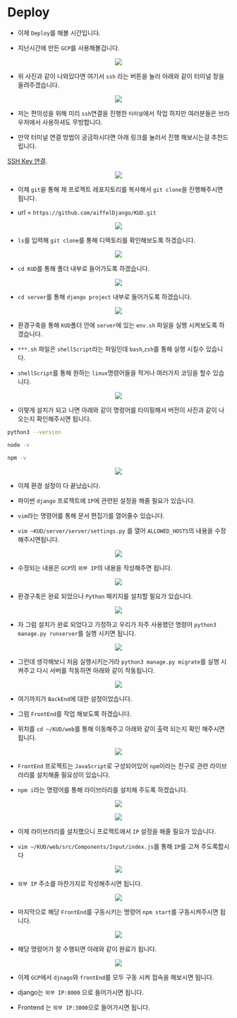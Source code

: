 # Deploy

- 이제 `Deploy`를 해볼 시간입니다.

- 지난시간에 만든 `GCP`를 사용해볼겁니다.

<p align="center"><img src="./img/1.png"></p>

- 위 사진과 같이 나와있다면 여기서 `ssh` 라는 버튼을 눌러 아래와 같이 터미널 창을 올려주겠습니다.

<p align="center"><img src="./img/2.png"></p>

- 저는 편의성을 위해 미리 `ssh`연결을 진행한 `터미널`에서 작업 하지만 여러분들은 브라우저에서 사용하셔도 무방합니다.

- 만약 터미널 연결 방법이 궁금하시다면 아래 링크를 눌러서 진행 해보시는걸 추천드립니다.

[SSH Key 연결](https://mentha2.tistory.com/210).

<p align="center"><img src="./img/3.png"></p>

- 이제 `git`을 통해 제 프로젝트 레포지토리를 복사해서 `git clone`을 진행해주시면 됩니다.

- url = `https://github.com/aiffelDjango/KUD.git`

<p align="center"><img src="./img/4.png"></p>

- `ls`를 입력해 `git clone`를 통해 디렉토리를 확인해보도록 하겠습니다.

<p align="center"><img src="./img/5.png"></p>

- `cd KUD`를 통해 폴더 내부로 들어가도록 하겠습니다.

<p align="center"><img src="./img/6.png"></p>

- `cd server`를 통해 `django project` 내부로 들어가도록 하겠습니다.

<p align="center"><img src="./img/7.png"></p>

- 환경구축을 통해 `KUD`폴더 안에 `server`에 있는 `env.sh` 파일을 실행 시켜보도록 하겠습니다.

- `***.sh` 파일은 `shellScript`라는 파일인데 `bash`,`zsh`를 통해 실행 시킬수 있습니다.

- `shellScript`를 통해 원하는 `linux`명령어들을 적거나 여러가지 코딩을 할수 있습니다.

<p align="center"><img src="./img/8.png"></p>

- 이렇게 설치가 되고 나면 아래와 같이 명령어를 타이핑해서 버전이 사진과 같이 나오는지 확인해주시면 됩니다.

```bash
python3 --version

node -v

npm -v
```

<p align="center"><img src="./img/9.png"></p>

- 이제 환경 설정이 다 끝났습니다.

- 파이썬 `django` 프로젝트에 `IP`에 관련된 설정을 해줄 필요가 있습니다.

- `vim`라는 명령어를 통해 문서 편집기를 열어줄수 있습니다.

- `vim ~KUD/server/server/settings.py` 를 열어 `ALLOWED_HOSTS`의 내용을 수정 해주시면됩니다.

<p align="center"><img src="./img/10.png"></p>

- 수정되는 내용은 `GCP`의 `외부 IP`의 내용을 작성해주면 됩니다.

<p align="center"><img src="./img/11.png"></p>

- 환경구축은 완료 되었으나 `Python` 패키지를 설치할 필요가 있습니다.

<p align="center"><img src="./img/12.png"></p>

- 자 그럼 설치가 완료 되었다고 가정하고 우리가 자주 사용했던 명령어 `python3 manage.py runserver`를 실행 시키면 됩니다.

<p align="center"><img src="./img/13.png"></p>

- 그런데 생각해보니 처음 실행시키는거라 `python3 manage.py migrate`를 실행 시켜주고 다시 서버를 작동하면 아래와 같이 작동됩니다.

<p align="center"><img src="./img/15.png"></p>

- 여기까지가 `BackEnd`에 대한 설정이었습니다.

- 그럼 `FrontEnd`를 작업 해보도록 하겠습니다.

- 위치를 `cd ~/KUD/web`를 통해 이동해주고 아래와 같이 출력 되는지 확인 해주시면 됩니다.

<p align="center"><img src="./img/18.png"></p>

- `FrontEnd` 프로젝트는 `JavaScript`로 구성되어있어 `npm`이라는 친구로 관련 라이브러리를 설치해줄 필요성이 있습니다.

- `npm i`라는 명령어를 통해 라이브러리를 설치해 주도록 하겠습니다.

<p align="center"><img src="./img/19.png"></p>

<p align="center"><img src="./img/20.png"></p>

- 이제 라이브러리를 설치했으니 프로젝트에서 `IP` 설정을 해줄 필요가 있습니다.

- `vim ~/KUD/web/src/Components/Input/index.js`를 통해 `IP`를 고쳐 주도록합시다

<p align="center"><img src="./img/21.png"></p>

- `외부 IP` 주소를 마찬가지로 작성해주시면 됩니다.

<p align="center"><img src="./img/22.png"></p>

- 마지막으로 해당 `FrontEnd`를 구동시키는 명령어 `npm start`를 구동시켜주시면 됩니다.

<p align="center"><img src="./img/23.png"></p>

- 해당 명령어가 잘 수행되면 아래와 같이 완료가 됩니다.

<p align="center"><img src="./img/24.png"></p>

- 이제 `GCP`에서 `djnago`와 `frontEnd`를 모두 구동 시켜 접속을 해보시면 됩니다.

- django는 `외부 IP:8000` 으로 들어가시면 됩니다.

- Frontend 는 `외부 IP:3000`으로 들어가시면 됩니다.
